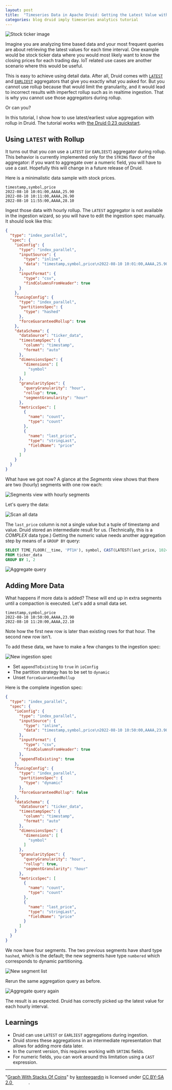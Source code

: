 ```yaml
---
layout: post
title:  "Timeseries Data in Apache Druid: Getting the Latest Value with Rolled Up Data"
categories: blog druid imply timeseries analytics tutorial
---
```


![Stock ticker image](/assets/2022-08-10-00-6093690339_a09493f126_c.jpg)

Imagine you are analyzing time based data and your most frequent queries are about retrieving the latest values for each time interval. One example would be stock ticker data where you would most likely want to know the closing prices for each trading day. IoT related use cases are another scenario where this would be useful.

This is easy to achieve using detail data. After all, Druid comes with [`LATEST`](https://docs.imply.io/latest/druid/querying/sql-functions/#latest) and [`EARLIEST`](https://docs.imply.io/latest/druid/querying/sql-functions/#earliest) aggregators that give you exactly what you asked for. But you cannot use rollup because that would limit the granularity, and it would lead to incorrect results with imperfect rollup such as in realtime ingestion. That is why you cannot use those aggregators during rollup.

Or can you?

In this tutorial, I show how to use latest/earliest value aggregation with rollup in Druid. The tutorial works with [the Druid 0.23 quickstart](https://druid.apache.org/docs/latest/tutorials/index.html).

## Using `LATEST` with Rollup

It turns out that you _can_ use a `LATEST` (or `EARLIEST`) aggregator during rollup. This behavior is currently implemented only for the `STRING` flavor of the aggregator: if you want to aggregate over a numeric field, you will have to use a cast. Hopefully this will change in a future release of Druid.

Here is a minimalistic data sample with stock prices.

```csv
timestamp,symbol,price
2022-08-10 10:01:00,AAAA,25.90
2022-08-10 10:11:00,AAAA,26.90
2022-08-10 11:55:00,AAAA,28.10
```

Ingest those data with hourly rollup. The `LATEST` aggregator is not available in the ingestion wizard, so you will have to edit the ingestion spec manually. It should look like this:

```json
{
  "type": "index_parallel",
  "spec": {
    "ioConfig": {
      "type": "index_parallel",
      "inputSource": {
        "type": "inline",
        "data": "timestamp,symbol,price\n2022-08-10 10:01:00,AAAA,25.90\n2022-08-10 10:11:00,AAAA,26.90\n2022-08-10 11:55:00,AAAA,28.10"
      },
      "inputFormat": {
        "type": "csv",
        "findColumnsFromHeader": true
      }
    },
    "tuningConfig": {
      "type": "index_parallel",
      "partitionsSpec": {
        "type": "hashed"
      },
      "forceGuaranteedRollup": true
    },
    "dataSchema": {
      "dataSource": "ticker_data",
      "timestampSpec": {
        "column": "timestamp",
        "format": "auto"
      },
      "dimensionsSpec": {
        "dimensions": [
          "symbol"
        ]
      },
      "granularitySpec": {
        "queryGranularity": "hour",
        "rollup": true,
        "segmentGranularity": "hour"
      },
      "metricsSpec": [
        {
          "name": "count",
          "type": "count"
        },
        {
          "name": "last_price",
          "type": "stringLast",
          "fieldName": "price"
        }
      ]
    }
  }
}
```

What have we got now?  A glance at the _Segments_ view shows that there are two (hourly) segments with one row each:

![Segments view with hourly segments](/assets/2022-08-10-01-segments.jpg)

Let's query the data:

![Scan all data](/assets/2022-08-10-02-complex-latest.jpg)

The `last_price` column is not a single value but a tuple of timestamp and value. Druid stored an intermediate result for us. (Technically, this is a _COMPLEX_ data type.) Getting the numeric value needs another aggregation step by means of a `GROUP BY` query:

```sql
SELECT TIME_FLOOR(__time, 'PT1H'), symbol, CAST(LATEST(last_price, 1024) AS DOUBLE)
FROM ticker_data
GROUP BY 1, 2
```

![Aggregate query](/assets/2022-08-10-03-latest-latest.jpg)

## Adding More Data

What happens if more data is added? These will end up in extra segments until a compaction is executed. Let's add a small data set.

```csv
timestamp,symbol,price
2022-08-10 10:50:00,AAAA,23.90
2022-08-10 11:20:00,AAAA,22.10
```

Note how the first new row is later than existing rows for that hour. The second new row isn't.

To add these data, we have to make a few changes to the ingestion spec:

![New ingestion spec](/assets/2022-08-10-04-dyn.jpg)

- Set `appendToExisting` to `true` in `ioConfig`
- The partition strategy has to be set to `dynamic`
- Unset `forceGuaranteedRollup`

Here is the complete ingestion spec:

```json
{
  "type": "index_parallel",
  "spec": {
    "ioConfig": {
      "type": "index_parallel",
      "inputSource": {
        "type": "inline",
        "data": "timestamp,symbol,price\n2022-08-10 10:50:00,AAAA,23.90\n2022-08-10 11:20:00,AAAA,22.10"
      },
      "inputFormat": {
        "type": "csv",
        "findColumnsFromHeader": true
      },
      "appendToExisting": true
    },
    "tuningConfig": {
      "type": "index_parallel",
      "partitionsSpec": {
        "type": "dynamic"
      },
      "forceGuaranteedRollup": false
    },
    "dataSchema": {
      "dataSource": "ticker_data",
      "timestampSpec": {
        "column": "timestamp",
        "format": "auto"
      },
      "dimensionsSpec": {
        "dimensions": [
          "symbol"
        ]
      },
      "granularitySpec": {
        "queryGranularity": "hour",
        "rollup": true,
        "segmentGranularity": "hour"
      },
      "metricsSpec": [
        {
          "name": "count",
          "type": "count"
        },
        {
          "name": "last_price",
          "type": "stringLast",
          "fieldName": "price"
        }
      ]
    }
  }
}
```

We now have four segments. The two previous segments have shard type `hashed`, which is the default; the new segments have type `numbered` which corresponds to dynamic partitioning.

![New segment list](/assets/2022-08-10-05-segments2.jpg)

Rerun the same aggregation query as before.

![Aggregate query again](/assets/2022-08-10-06-latest-latest2.jpg)

The result is as expected. Druid has correctly picked up the latest value for each hourly interval.

## Learnings

- Druid can use `LATEST` or `EARLIEST` aggregations during ingestion.
- Druid stores these aggregations in an intermediate representation that allows for adding more data later. 
- In the current version, this requires working with `SRTING` fields.
- For numeric fields, you can work around this limitation using a `CAST` expression.

---

 <p class="attribution">"<a target="_blank" rel="noopener noreferrer" href="https://www.flickr.com/photos/26373139@N08/6093690339">Graph With Stacks Of Coins</a>" by <a target="_blank" rel="noopener noreferrer" href="https://www.flickr.com/photos/26373139@N08">kenteegardin</a> is licensed under <a target="_blank" rel="noopener noreferrer" href="https://creativecommons.org/licenses/by-sa/2.0/?ref=openverse">CC BY-SA 2.0 <img src="https://mirrors.creativecommons.org/presskit/icons/cc.svg" style="height: 1em; margin-right: 0.125em; display: inline;"/><img src="https://mirrors.creativecommons.org/presskit/icons/by.svg" style="height: 1em; margin-right: 0.125em; display: inline;"/><img src="https://mirrors.creativecommons.org/presskit/icons/sa.svg" style="height: 1em; margin-right: 0.125em; display: inline;"/></a>. </p> 
